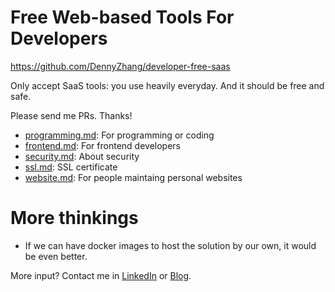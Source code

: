 # Free Web-based Tools For Developers

https://github.com/DennyZhang/developer-free-saas

Only accept SaaS tools: you use heavily everyday. And it should be free and safe.

Please send me PRs. Thanks!

- [programming.md](programming.md): For programming or coding
- [frontend.md](frontend.md): For frontend developers
- [security.md](security.md): About security
- [ssl.md](ssl.md): SSL certificate
- [website.md](website.md): For people maintaing personal websites

# More thinkings
- If we can have docker images to host the solution by our own, it would be even better.

More input? Contact me in [LinkedIn](https://www.linkedin.com/in/dennyzhang001) or [Blog](https://www.dennyzhang.com/tools).
